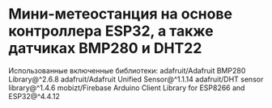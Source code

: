 # Мини-метеостанция на основе контроллера ESP32, а также датчиках BMP280 и DHT22

Использованные включенные библиотеки:
  adafruit/Adafruit BMP280 Library@^2.6.8
	adafruit/Adafruit Unified Sensor@^1.1.14
	adafruit/DHT sensor library@^1.4.6
	mobizt/Firebase Arduino Client Library for ESP8266 and ESP32@^4.4.12

